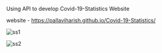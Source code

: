 Using API to develop Covid-19-Statistics Website

website - https://pallaviharish.github.io/Covid-19-Statistics/

![ss1](https://github.com/PallaviHarish/Covid-19-Statistics/assets/106737458/a44bbb8f-dea7-4529-a2b3-a30ddfb3dd9a)

![ss2](https://github.com/PallaviHarish/Covid-19-Statistics/assets/106737458/d116cda9-205d-4e69-8f42-a125e3314b09)
